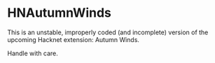 # HNAutumnWinds
This is an unstable, improperly coded (and incomplete) version of the upcoming Hacknet extension: Autumn Winds.

Handle with care.
